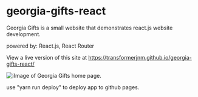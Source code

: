 # georgia-gifts-react
Georgia Gifts is a small website that demonstrates react.js website development.  <br />

powered by: React.js, React Router <br />

View a live version of this site at <a> https://transformerjnm.github.io/georgia-gifts-react/</a>

<image src="https://github.com/transformerjnm/georgia-gifts-react/blob/master/primaryImageOfPage.PNG" alt="iImage of Georgia Gifts home page." />

use "yarn run deploy" to deploy app to github pages.
